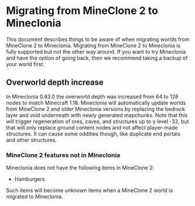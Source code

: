 # Migrating from MineClone 2 to Mineclonia
This document describes things to be aware of when migrating worlds from
MineClone 2 to Mineclonia. Migrating from MineClone 2 to Mineclonia is fully
supported but not the other way around. If you want to try Mineclonia and have
the option of going back, then we recommend taking a backup of your world
first.

## Overworld depth increase
In Mineclonia 0.83.0 the overworld depth was increased from 64 to 128 nodes to
match Minecraft 1.18. Mineclonia will automatically update worlds from
MineClone 2 and older Mineclonia versions by replacing the bedrock layer and
void underneath with newly generated mapchunks. Note that this will trigger
regeneration of ores, caves, and structures up to y level -32, but that will
only replace ground content nodes and not affect player-made structures. It can
cause some oddities though, like duplicate end portals and other structures.

### MineClone 2 features not in Mineclonia
Mineclonia does not have the following items in MineClone 2:

- Hamburgers

Such items will become unknown items when a MineClone 2 world is migrated to
Mineclonia.
